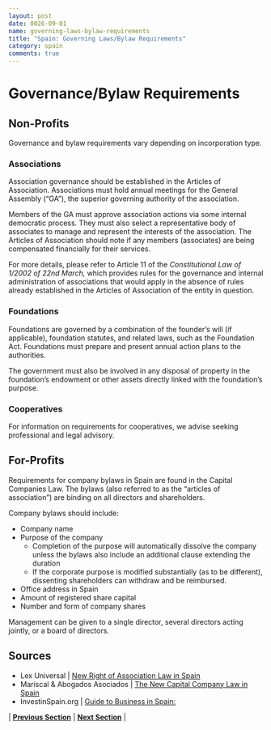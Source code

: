 ```yaml
---
layout: post
date: 0026-09-01
name: governing-laws-bylaw-requirements
title: "Spain: Governing Laws/Bylaw Requirements"
category: spain
comments: true
---
```

# Governance/Bylaw Requirements
## Non-Profits

Governance and bylaw requirements vary depending on incorporation type. 

### Associations 
Association governance should be established in the Articles of Association. Associations must hold annual meetings for the General Assembly (“GA”), the superior governing authority of the association.

Members of the GA must approve association actions via some internal democratic process. They must also select a representative body of associates to manage and represent the interests of the association. The Articles of Association should note if any members (associates) are being compensated financially for their services.

For more details, please refer to Article 11 of the *Constitutional Law of 1/2002 of 22nd March,* which provides rules for the governance and internal administration of associations that would apply in the absence of rules already established in the Articles of Association of the entity in question. 

### Foundations

Foundations are governed by a combination of the founder’s will (if applicable), foundation statutes, and related laws, such as the Foundation Act. Foundations must prepare and present annual action plans to the authorities. 

The government must also be involved in any disposal of property in the foundation’s endowment or other assets directly linked with the foundation’s purpose. 

### Cooperatives
For information on requirements for cooperatives, we advise seeking professional and legal advisory.

## For-Profits
Requirements for company bylaws in Spain are found in the Capital Companies Law. The bylaws (also referred to as the “articles of association”) are binding on all directors and shareholders. 

Company bylaws should include:
- Company name
- Purpose of the company
  - Completion of the purpose will automatically dissolve the company unless the bylaws also include an additional clause extending the duration 
  - If the corporate purpose is modified substantially (as to be different), dissenting shareholders can withdraw and be reimbursed. 
- Office address in Spain
- Amount of registered share capital
- Number and form of company shares

Management can be given to a single director, several directors acting jointly, or a board of directors. 

Sources
--- 
- Lex Universal | [New Right of Association Law in Spain](http://lexuniversal.com/en/articles/909)
- Mariscal & Abogados Asociados | [The New Capital Company Law in Spain](https://www.mariscal-abogados.com/the-new-spanish-capital-company-law/) 
- InvestinSpain.org | [Guide to Business in Spain: ](http://www.investinspain.org/guidetobusiness/en/9/CAP_9_2015.pdf) 

| **[Previous Section]( https://neo-project.github.io/global-blockchain-compliance-hub//spain/spain-tax-and-auditing-requirements.html)** | **[Next Section]( https://neo-project.github.io/global-blockchain-compliance-hub//spain/spain-laws-token-sales.html)** |
